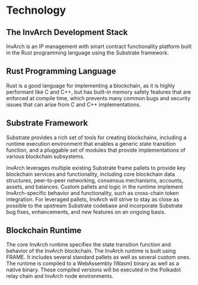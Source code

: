 # Technology

## The InvArch Development Stack

InvArch is an IP management with smart contract functionality platform built in the Rust programming language using the Substrate framework.

## Rust Programming Language

Rust is a good language for implementing a blockchain, as it is highly performant like C and C++, but has built-in memory safety features that are enforced at compile time, which prevents many common bugs and security issues that can arise from C and C++ implementations.

## Substrate Framework

Substrate provides a rich set of tools for creating blockchains, including a runtime execution environment that enables a generic state transition function, and a pluggable set of modules that provide implementations of various blockchain subsystems.

InvArch leverages multiple existing Substrate frame pallets to provide key blockchain services and functionality, including core blockchain data structures, peer-to-peer networking, consensus mechanisms, accounts, assets, and balances. Custom pallets and logic in the runtime implement InvArch-specific behavior and functionality, such as cross-chain token integration. For leveraged pallets, InvArch will strive to stay as close as possible to the upstream Substrate codebase and incorporate Substrate bug fixes, enhancements, and new features on an ongoing basis.

## Blockchain Runtime

The core InvArch runtime specifies the state transition function and behavior of the InvArch blockchain. The InvArch runtime is built using FRAME. It includes several standard pallets as well as several custom ones. The runtime is compiled to a WebAssembly (Wasm) binary as well as a native binary. These compiled versions will be executed in the Polkadot relay chain and InvArch node environments.
